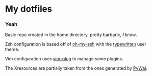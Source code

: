 # My dotfiles
### Yeah
Basic repo created in the home directory, pretty barbaric, _I know_.

Zsh configuration is based off of [oh-my-zsh](https://github.com/ohmyzsh/ohmyzsh) with the [typewritten](https://github.com/reobin/typewritten) user theme.

Vim configuration uses [vim-plug](https://github.com/junegunn/vim-plug) to manage some plugins.

The Xresources are partially taken from the ones generated by [PyWal](https://github.com/dylanaraps/pywal).
